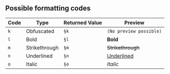 ## Possible formatting codes

| Code | Type          | Returned Value | Preview                 |
|------|---------------|----------------|-------------------------|
| `k`  | Obfuscated    | `§k`           | `(No preview possible)` |
| `l`  | Bold          | `§l`           | **Bold**                |
| `m`  | Strikethrough | `§m`           | ~~Strikethrough~~       |
| `n`  | Underlined    | `§n`           | <u>Underlined</u>       |
| `o`  | Italic        | `§o`           | *Italic*                |
